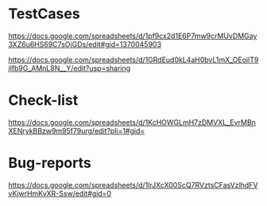 # TestCases
https://docs.google.com/spreadsheets/d/1pf9cx2d1E6P7mw9crMUvDMGay3XZ6u6HS69C7sOjGDs/edit#gid=1370045903 

https://docs.google.com/spreadsheets/d/1GRdEud0kL4aH0bvL1mX_OEoilT9jlfb9G_AMnL8N__Y/edit?usp=sharing 

# Check-list
https://docs.google.com/spreadsheets/d/1KcHOWGLmH7zDMVXL_EvrMBnXENrykBBzw9m95f79urg/edit?pli=1#gid=

# Bug-reports
https://docs.google.com/spreadsheets/d/1lrJXcX00ScQ7RVztsCFasVzlhdFVvKjwrHmKyXR-Ssw/edit#gid=0
